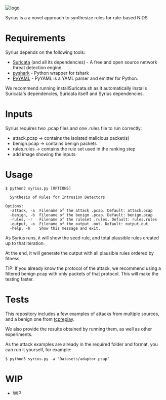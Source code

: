 <p style="text-align: center;">
  
![logo](https://github.com/damorimRG/syrius/blob/gh-pages/logo.png?raw=true "Syrius")

 Syrius is a a novel approach to synthesize rules for rule-based NIDS
 
 </p>
                                                                                     
# Requirements

Syrius depends on the following tools:

* [Suricata] (and all its dependencies) - A free and open source network threat detection engine.
* [pyshark] - Python wrapper for tshark
* [PyYAML] -  PyYAML is a YAML parser and emitter for Python.

We recommend running installSuricata.sh as it automatically installs Suricata's dependencies, Suricata itself and Syrius dependencies.

# Inputs

Syrius requires two .pcap files and one .rules file to run correctly:

- attack.pcap -> contains the isolated malicious packet(s)
- benign.pcap -> contains benign packets
- rules.rules -> contains the rule set used in the ranking step
- add image showing the inputs

# Usage

```console
$ python3 syrius.py [OPTIONS]

  Synthesis of Rules for Intrusion Detectors
  
Options:
  -attack, -a  Filename of the attack .pcap. Default: attack.pcap
  -benign, -b  Filename of the benign .pcap. Default: benign.pcap
  -rules, -r   Filename of the ruleset .rules. Default: rules.rules
  -output, -o  Filename of the output .out. Default: output.out
  -help, -h    Show this message and exit.

```

As Syrius runs, it will show the seed rule, and total plausible rules created up to that iteration.

At the end, it will generate the output with all plausible rules ordered by fitness.

TIP: If you already know the protocol of the attack, we recommend using a filtered benign.pcap with only packets of that protocol. This will make the testing faster.

# Tests

This repository includes a few examples of attacks from multiple sources, and a benign one from [tcpreplay].

We also provide the results obtained by running them, as well as other experiments.

As the attack examples are already in the required folder and format, you can run it yourself, for example:

```console
$ python3 syrius.py -a "Datasets/adaptor.pcap"
```

# WIP

- WIP

   [pyshark]: <https://github.com/KimiNewt/pyshark>
   [Suricata]: <https://suricata-ids.org/>
   [PyYAML]: <https://pypi.org/project/PyYAML/>
   [tcpreplay]: <https://tcpreplay.appneta.com/wiki/captures.html>
